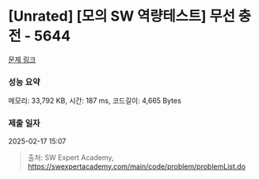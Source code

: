 # [Unrated] [모의 SW 역량테스트] 무선 충전 - 5644 

[문제 링크](https://swexpertacademy.com/main/code/problem/problemDetail.do?contestProbId=AWXRDL1aeugDFAUo) 

### 성능 요약

메모리: 33,792 KB, 시간: 187 ms, 코드길이: 4,665 Bytes

### 제출 일자

2025-02-17 15:07



> 출처: SW Expert Academy, https://swexpertacademy.com/main/code/problem/problemList.do